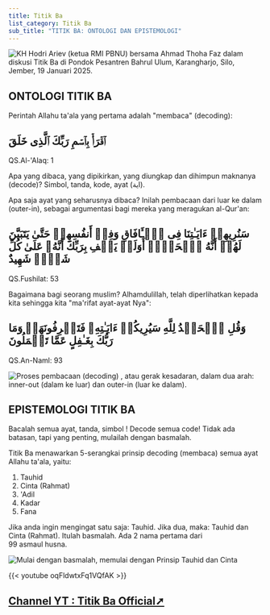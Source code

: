 ```yaml
---
title: Titik Ba
list_category: Titik Ba
sub_title: "TITIK BA: ONTOLOGI DAN EPISTEMOLOGI"
---
```

![KH Hodri Ariev (ketua RMI PBNU) bersama Ahmad Thoha Faz dalam diskusi Titik Ba di Pondok Pesantren Bahrul Ulum, Karangharjo, Silo, Jember, 19 Januari 2025.](/images/uploads/whatsapp-image-2025-07-25-at-18.28.58_71ece148.jpg "KH Hodri Ariev (ketua RMI PBNU) bersama Ahmad Thoha Faz dalam diskusi Titik Ba di Pondok Pesantren Bahrul Ulum, Karangharjo, Silo, Jember, 19 Januari 2025.")

## ONTOLOGI TITIK BA

Perintah Allahu ta'ala yang pertama adalah "membaca" (decoding):

## ٱقۡرَأۡ بِٱسۡمِ رَبِّكَ ٱلَّذِی خَلَقَ

QS.Al-'Alaq: 1

Apa yang dibaca, yang dipikirkan, yang diungkap dan dihimpun maknanya (decode)? Simbol, tanda, kode, ayat (اية).

Apa saja ayat yang seharusnya dibaca? Inilah pembacaan dari luar ke dalam (outer-in), sebagai argumentasi bagi mereka yang meragukan al-Qur'an:

## سَنُرِیهِمۡ ءَایَـٰتِنَا فِی ٱلۡـَٔافَاقِ وَفِیۤ أَنفُسِهِمۡ حَتَّىٰ یَتَبَیَّنَ لَهُمۡ أَنَّهُ ٱلۡحَقُّۗ أَوَلَمۡ یَكۡفِ بِرَبِّكَ أَنَّهُۥ عَلَىٰ كُلِّ شَیۡءࣲ شَهِیدٌ

QS.Fushilat: 53

Bagaimana bagi seorang muslim? Alhamdulillah,  telah diperlihatkan kepada kita sehingga kita "ma'rifat ayat-ayat Nya":

## وَقُلِ ٱلۡحَمۡدُ لِلَّهِ سَیُرِیكُمۡ ءَایَـٰتِهِۦ فَتَعۡرِفُونَهَاۚ وَمَا رَبُّكَ بِغَـٰفِلٍ عَمَّا تَعۡمَلُونَ 

QS.An-Naml: 93

![Proses pembacaan (decoding) , atau gerak kesadaran, dalam dua arah: inner-out (dalam ke luar) dan outer-in (luar ke dalam).](/images/uploads/whatsapp-image-2025-07-31-at-13.58.57_04ae9006.jpg "Proses pembacaan (decoding) , atau gerak kesadaran, dalam dua arah: inner-out (dalam ke luar) dan outer-in (luar ke dalam).")

## EPISTEMOLOGI TITIK BA

Bacalah semua ayat, tanda, simbol ! Decode semua code! Tidak ada batasan, tapi yang penting, mulailah dengan basmalah.

Titik Ba menawarkan 5-serangkai prinsip decoding (membaca) semua ayat Allahu ta'ala, yaitu:

1. Tauhid 
2. Cinta (Rahmat)
3. 'Adil
4. Kadar
5. Fana

Jika anda ingin mengingat satu saja: Tauhid. Jika dua, maka: Tauhid dan Cinta (Rahmat). Itulah basmalah. Ada 2 nama pertama dari 99 asmaul husna.



![Mulai dengan basmalah, memulai dengan Prinsip Tauhid dan Cinta](/images/uploads/whatsapp-image-2025-07-31-at-14.05.35_150df6c6.jpg "Mulai dengan basmalah, memulai dengan Prinsip Tauhid dan Cinta")


{{< youtube oqFldwtxFq1VQfAK >}} 

## [Channel YT : Titik Ba Official➚](https://www.youtube.com/@titikbaofficial7980)
